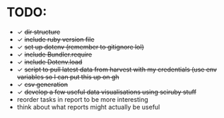 # TODO:
- ✓ ~~dir structure~~
- ✓ ~~include ruby version file~~
- ✓ ~~set up dotenv (remember to gitignore lol)~~
- ✓ ~~include Bundler.require~~
- ✓ ~~include Dotenv.load~~
- ✓ ~~script to pull latest data from harvest with my credentials (use env variables so I can put this up on gh~~
- ✓ ~~csv generation~~
- ✓ ~~develop a few useful data visualisations using sciruby stuff~~
- reorder tasks in report to be more interesting
- think about what reports might actually be useful
